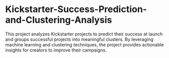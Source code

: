 # Kickstarter-Success-Prediction-and-Clustering-Analysis
This project analyzes Kickstarter projects to predict their success at launch and groups successful projects into meaningful clusters. By leveraging machine learning and clustering techniques, the project provides actionable insights for creators to improve their campaigns.
